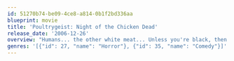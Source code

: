 ```yaml
---
id: 51270b74-be09-4ce8-a814-0b1f2bd336aa
blueprint: movie
title: 'Poultrygeist: Night of the Chicken Dead'
release_date: '2006-12-26'
overview: "Humans... the other white meat... Unless you're black, then it's dark meat... Or if you are Asian, then it's yellow meat... Or if you are Native American, it's red meat..."
genres: '[{"id": 27, "name": "Horror"}, {"id": 35, "name": "Comedy"}]'
---
```

